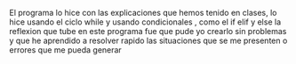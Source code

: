El programa lo hice con las explicaciones que hemos tenido en clases, lo hice usando el ciclo while y usando condicionales , como el if elif y else la reflexion que tube en este programa fue que pude yo crearlo sin problemas y que he aprendido a resolver rapido las situaciones que se me presenten o errores que me pueda generar
